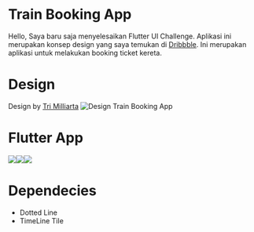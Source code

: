 # Train Booking App

Hello, Saya baru saja menyelesaikan Flutter UI Challenge. Aplikasi ini merupakan konsep design yang saya temukan di [Dribbble](https://dribbble.com/shots/15418720-Train-Booking-App). Ini merupakan aplikasi untuk melakukan booking ticket kereta.

# Design
Design by [Tri Milliarta](https://dribbble.com/milliarta)
![Design Train Booking App](/assets/images/design.webp)

# Flutter App
<img src="/assets/images/app1.png"/><img src="/assets/images/app2.png"/><img src="/assets/images/app2.png"/>


# Dependecies
- Dotted Line
- TimeLine Tile
